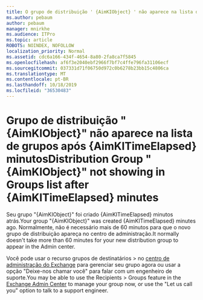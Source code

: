 ```yaml
---
title: O grupo de distribuição ' {AimKIObject} ' não aparece na lista de grupos após {AimKITimeElapsed} minutos
ms.author: pebaum
author: pebaum
manager: mnirkhe
ms.audience: ITPro
ms.topic: article
ROBOTS: NOINDEX, NOFOLLOW
localization_priority: Normal
ms.assetid: cdc6a166-434f-4654-8a80-2fa8ca7f5845
ms.openlocfilehash: af6f3e2040ebf2966f7bf7c4ffe796fa31106ecf
ms.sourcegitcommit: 037331d71f06750d972c0b6278b23bb15c4806ca
ms.translationtype: MT
ms.contentlocale: pt-BR
ms.lasthandoff: 10/18/2019
ms.locfileid: "36530483"
---
```

# <a name="distribution-group-aimkiobject-not-showing-in-groups-list-after-aimkitimeelapsed-minutes"></a><span data-ttu-id="5324f-102">Grupo de distribuição "{AimKIObject}" não aparece na lista de grupos após {AimKITimeElapsed} minutos</span><span class="sxs-lookup"><span data-stu-id="5324f-102">Distribution Group "{AimKIObject}" not showing in Groups list after {AimKITimeElapsed} minutes</span></span>

<span data-ttu-id="5324f-103">Seu grupo "{AimKIObject}" foi criado {AimKITimeElapsed} minutos atrás.</span><span class="sxs-lookup"><span data-stu-id="5324f-103">Your group "{AimKIObject}" was created {AimKITimeElapsed} minutes ago.</span></span> <span data-ttu-id="5324f-104">Normalmente, não é necessário mais de 60 minutos para que o novo grupo de distribuição apareça no centro de administração.</span><span class="sxs-lookup"><span data-stu-id="5324f-104">It normally doesn't take more than 60 minutes for your new distribution group to appear in the Admin center.</span></span>
  
<span data-ttu-id="5324f-105">Você pode usar o recurso grupos de destinatários > no [centro de administração do Exchange](https://outlook.office365.com/ecp/?rfr=Admin_o365&amp;exsvurl=1&amp;mkt=en-US.aspx) para gerenciar seu grupo agora ou usar a opção "Deixe-nos chamar você" para falar com um engenheiro de suporte.</span><span class="sxs-lookup"><span data-stu-id="5324f-105">You may be able to use the Recipients > Groups feature in the [Exchange Admin Center](https://outlook.office365.com/ecp/?rfr=Admin_o365&amp;exsvurl=1&amp;mkt=en-US.aspx) to manage your group now, or use the "Let us call you" option to talk to a support engineer.</span></span> 
  

